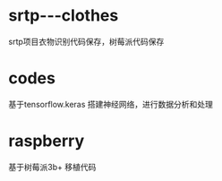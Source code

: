 # srtp---clothes
srtp项目衣物识别代码保存，树莓派代码保存
# codes
基于tensorflow.keras 搭建神经网络，进行数据分析和处理
# raspberry
基于树莓派3b+ 移植代码

